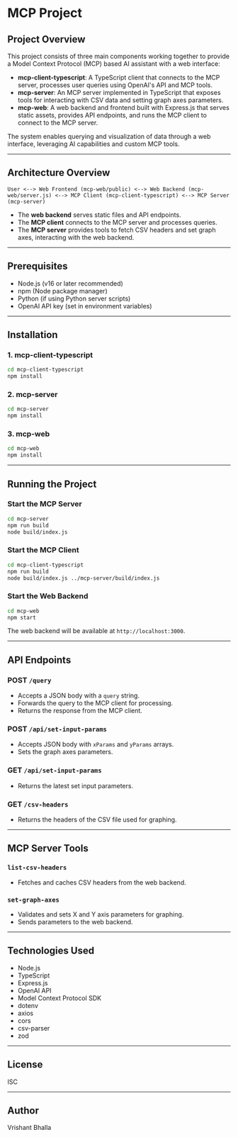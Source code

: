 # MCP Project

## Project Overview

This project consists of three main components working together to provide a Model Context Protocol (MCP) based AI assistant with a web interface:

- **mcp-client-typescript**: A TypeScript client that connects to the MCP server, processes user queries using OpenAI's API and MCP tools.
- **mcp-server**: An MCP server implemented in TypeScript that exposes tools for interacting with CSV data and setting graph axes parameters.
- **mcp-web**: A web backend and frontend built with Express.js that serves static assets, provides API endpoints, and runs the MCP client to connect to the MCP server.

The system enables querying and visualization of data through a web interface, leveraging AI capabilities and custom MCP tools.

---

## Architecture Overview

```
User <--> Web Frontend (mcp-web/public) <--> Web Backend (mcp-web/server.js) <--> MCP Client (mcp-client-typescript) <--> MCP Server (mcp-server)
```

- The **web backend** serves static files and API endpoints.
- The **MCP client** connects to the MCP server and processes queries.
- The **MCP server** provides tools to fetch CSV headers and set graph axes, interacting with the web backend.

---

## Prerequisites

- Node.js (v16 or later recommended)
- npm (Node package manager)
- Python (if using Python server scripts)
- OpenAI API key (set in environment variables)

---

## Installation

### 1. mcp-client-typescript

```bash
cd mcp-client-typescript
npm install
```

### 2. mcp-server

```bash
cd mcp-server
npm install
```

### 3. mcp-web

```bash
cd mcp-web
npm install
```

---

## Running the Project

### Start the MCP Server

```bash
cd mcp-server
npm run build
node build/index.js
```

### Start the MCP Client

```bash
cd mcp-client-typescript
npm run build
node build/index.js ../mcp-server/build/index.js
```

### Start the Web Backend

```bash
cd mcp-web
npm start
```

The web backend will be available at `http://localhost:3000`.

---

## API Endpoints

### POST `/query`

- Accepts a JSON body with a `query` string.
- Forwards the query to the MCP client for processing.
- Returns the response from the MCP client.

### POST `/api/set-input-params`

- Accepts JSON body with `xParams` and `yParams` arrays.
- Sets the graph axes parameters.

### GET `/api/set-input-params`

- Returns the latest set input parameters.

### GET `/csv-headers`

- Returns the headers of the CSV file used for graphing.

---

## MCP Server Tools

### `list-csv-headers`

- Fetches and caches CSV headers from the web backend.

### `set-graph-axes`

- Validates and sets X and Y axis parameters for graphing.
- Sends parameters to the web backend.

---

## Technologies Used

- Node.js
- TypeScript
- Express.js
- OpenAI API
- Model Context Protocol SDK
- dotenv
- axios
- cors
- csv-parser
- zod

---

## License

ISC

---

## Author

Vrishant Bhalla